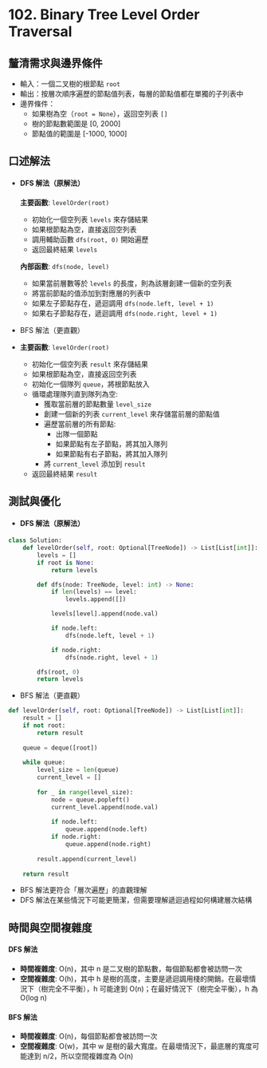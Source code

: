 # 102. Binary Tree Level Order Traversal

## 釐清需求與邊界條件

* 輸入：一個二叉樹的根節點 `root`
* 輸出：按層次順序遍歷的節點值列表，每層的節點值都在單獨的子列表中
* 邊界條件：
  * 如果樹為空（`root = None`），返回空列表 `[]`
  * 樹的節點數範圍是 \[0, 2000]
  * 節點值的範圍是 \[-1000, 1000]

## 口述解法

*   #### DFS 解法（原解法）

    **主要函數**: `levelOrder(root)`

    * 初始化一個空列表 `levels` 來存儲結果
    * 如果根節點為空，直接返回空列表
    * 調用輔助函數 `dfs(root, 0)` 開始遍歷
    * 返回最終結果 `levels`

    **內部函數**: `dfs(node, level)`

    * 如果當前層數等於 `levels` 的長度，則為該層創建一個新的空列表
    * 將當前節點的值添加到對應層的列表中
    * 如果左子節點存在，遞迴調用 `dfs(node.left, level + 1)`
    * 如果右子節點存在，遞迴調用 `dfs(node.right, level + 1)`



* BFS 解法（更直觀）
* **主要函數**: `levelOrder(root)`
  * 初始化一個空列表 `result` 來存儲結果
  * 如果根節點為空，直接返回空列表
  * 初始化一個隊列 `queue`，將根節點放入
  * 循環處理隊列直到隊列為空:
    * 獲取當前層的節點數量 `level_size`
    * 創建一個新的列表 `current_level` 來存儲當前層的節點值
    * 遍歷當前層的所有節點:
      * 出隊一個節點
      * 如果節點有左子節點，將其加入隊列
      * 如果節點有右子節點，將其加入隊列
    * 將 `current_level` 添加到 `result`
  * 返回最終結果 `result`

## 測試與優化

* #### DFS 解法（原解法）

```python
class Solution:
    def levelOrder(self, root: Optional[TreeNode]) -> List[List[int]]:
        levels = []
        if root is None:
            return levels

        def dfs(node: TreeNode, level: int) -> None:
            if len(levels) == level:
                levels.append([])

            levels[level].append(node.val)

            if node.left:
                dfs(node.left, level + 1)

            if node.right:
                dfs(node.right, level + 1)

        dfs(root, 0)
        return levels
```

* BFS 解法（更直觀）

```python
def levelOrder(self, root: Optional[TreeNode]) -> List[List[int]]:
    result = []
    if not root:
        return result
        
    queue = deque([root])
    
    while queue:
        level_size = len(queue)
        current_level = []
        
        for _ in range(level_size):
            node = queue.popleft()
            current_level.append(node.val)
            
            if node.left:
                queue.append(node.left)
            if node.right:
                queue.append(node.right)
                
        result.append(current_level)
        
    return result
```

* BFS 解法更符合「層次遍歷」的直觀理解
* DFS 解法在某些情況下可能更簡潔，但需要理解遞迴過程如何構建層次結構

## 時間與空間複雜度

#### DFS 解法

* **時間複雜度**: O(n)，其中 n 是二叉樹的節點數，每個節點都會被訪問一次
* **空間複雜度**: O(h)，其中 h 是樹的高度，主要是遞迴調用棧的開銷。在最壞情況下（樹完全不平衡），h 可能達到 O(n)；在最好情況下（樹完全平衡），h 為 O(log n)

#### BFS 解法

* **時間複雜度**: O(n)，每個節點都會被訪問一次
* **空間複雜度**: O(w)，其中 w 是樹的最大寬度。在最壞情況下，最底層的寬度可能達到 n/2，所以空間複雜度為 O(n)
